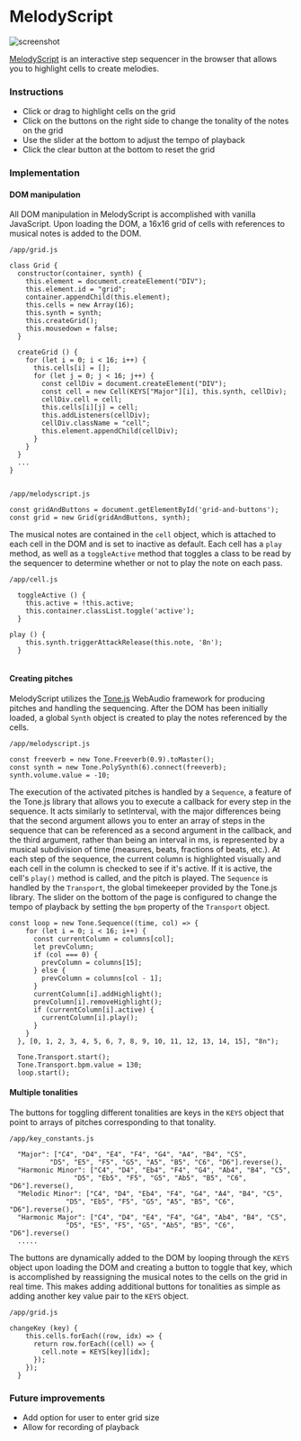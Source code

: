 # MelodyScript

![screenshot](https://github.com/gbhmt/MelodyScript/blob/master/melody-script-readme-screenshot.jpg)

[MelodyScript](http://www.taylor-herron.com/MelodyScript/) is an interactive step sequencer in the browser that allows you to highlight cells to create melodies. 

### Instructions
* Click or drag to highlight cells on the grid
* Click on the buttons on the right side to change the tonality of the notes on the grid
* Use the slider at the bottom to adjust the tempo of playback
* Click the clear button at the bottom to reset the grid

### Implementation

#### DOM manipulation

All DOM manipulation in MelodyScript is accomplished with vanilla JavaScript. Upon loading the DOM, a 16x16 grid of cells with references to musical notes is added to the DOM. 

`/app/grid.js`

```JS
class Grid {
  constructor(container, synth) {
    this.element = document.createElement("DIV");
    this.element.id = "grid";
    container.appendChild(this.element);
    this.cells = new Array(16);
    this.synth = synth;
    this.createGrid();
    this.mousedown = false;
  }

  createGrid () {
    for (let i = 0; i < 16; i++) {
      this.cells[i] = [];
      for (let j = 0; j < 16; j++) {
        const cellDiv = document.createElement("DIV");
        const cell = new Cell(KEYS["Major"][i], this.synth, cellDiv);
        cellDiv.cell = cell;
        this.cells[i][j] = cell;
        this.addListeners(cellDiv);
        cellDiv.className = "cell";
        this.element.appendChild(cellDiv);
      }
    }
  }
  ...
}
  
```
`/app/melodyscript.js`
```JS
const gridAndButtons = document.getElementById('grid-and-buttons');
const grid = new Grid(gridAndButtons, synth);
```

The musical notes are contained in the `cell` object, which is attached to each cell in the DOM and is set to inactive as default. Each cell has a `play` method, as well as a `toggleActive` method that toggles a class to be read by the sequencer to determine whether or not to play the note on each pass.

`/app/cell.js`

```JS
  toggleActive () {
    this.active = !this.active;
    this.container.classList.toggle('active');
  }

play () {
    this.synth.triggerAttackRelease(this.note, '8n');
  }
  
```


#### Creating pitches
MelodyScript utilizes the [Tone.js](https://github.com/Tonejs/Tone.js) WebAudio framework for producing pitches and handling the sequencing. After the DOM has been initially loaded, a global `Synth` object is created to play the notes referenced by the cells.

`/app/melodyscript.js`

```JS
const freeverb = new Tone.Freeverb(0.9).toMaster();
const synth = new Tone.PolySynth(6).connect(freeverb);
synth.volume.value = -10;
```

The execution of the activated pitches is handled by a `Sequence`, a feature of the Tone.js library that allows you to execute a callback for every step in the sequence. It acts similarly to setInterval, with the major differences being that the second argument allows you to enter an array of steps in the sequence that can be referenced as a second argument in the callback, and the third argument, rather than being an interval in ms, is represented by a musical subdivision of time (measures, beats, fractions of beats, etc.). At each step of the sequence, the current column is highlighted visually and each cell in the column is checked to see if it's active. If it is active, the cell's `play()` method is called, and the pitch is played. The `Sequence` is handled by the `Transport`, the global timekeeper provided by the Tone.js library. The slider on the bottom of the page is configured to change the tempo of playback by setting the `bpm` property of the `Transport` object.

```JS
const loop = new Tone.Sequence((time, col) => {
    for (let i = 0; i < 16; i++) {
      const currentColumn = columns[col];
      let prevColumn;
      if (col === 0) {
        prevColumn = columns[15];
      } else {
        prevColumn = columns[col - 1];
      }
      currentColumn[i].addHighlight();
      prevColumn[i].removeHighlight();
      if (currentColumn[i].active) {
        currentColumn[i].play();
      }
    }
  }, [0, 1, 2, 3, 4, 5, 6, 7, 8, 9, 10, 11, 12, 13, 14, 15], "8n");
  
  Tone.Transport.start();
  Tone.Transport.bpm.value = 130;
  loop.start();
```
#### Multiple tonalities

The buttons for toggling different tonalities are keys in the `KEYS` object that point to arrays of pitches corresponding to that tonality. 

`/app/key_constants.js`

```JS
  "Major": ["C4", "D4", "E4", "F4", "G4", "A4", "B4", "C5",
          "D5", "E5", "F5", "G5", "A5", "B5", "C6", "D6"].reverse(),
  "Harmonic Minor": ["C4", "D4", "Eb4", "F4", "G4", "Ab4", "B4", "C5",
                "D5", "Eb5", "F5", "G5", "Ab5", "B5", "C6", "D6"].reverse(),
  "Melodic Minor": ["C4", "D4", "Eb4", "F4", "G4", "A4", "B4", "C5",
              "D5", "Eb5", "F5", "G5", "A5", "B5", "C6", "D6"].reverse(),
  "Harmonic Major": ["C4", "D4", "E4", "F4", "G4", "Ab4", "B4", "C5",
              "D5", "E5", "F5", "G5", "Ab5", "B5", "C6", "D6"].reverse()
  .....
```

The buttons are dynamically added to the DOM by looping through the `KEYS` object upon loading the DOM and creating a button to toggle that key, which is accomplished by reassigning the musical notes to the cells on the grid in real time. This makes adding additional buttons for tonalities as simple as adding another key value pair to the `KEYS` object.

`/app/grid.js`

```JS
changeKey (key) {
    this.cells.forEach((row, idx) => {
      return row.forEach((cell) => {
        cell.note = KEYS[key][idx];
      });
    });
  }
```

### Future improvements
* Add option for user to enter grid size
* Allow for recording of playback

